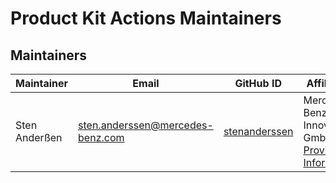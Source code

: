 <!-- SPDX-License-Identifier: MIT --->
# Product Kit Actions Maintainers

## Maintainers

| Maintainer       | Email                           | GitHub ID                                 | Affiliation                                                                                       | Joined     |
| -----------------| ------------------------------- | ----------------------------------------- | ------------------------------------------------------------------------------------------------- | ---------- | 
| Sten Anderßen | <sten.anderssen@mercedes-benz.com>  | [stenanderssen](https://github.com/stenanderssen)     | Mercedes-Benz Tech Innovation GmbH, [Provider Information](https://github.com/mercedes-benz/foss/blob/master/PROVIDER_INFORMATION.md) | 2022-12-07 | 
